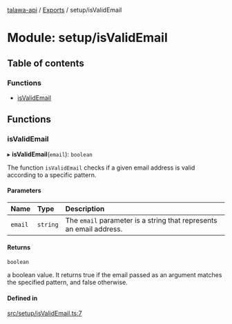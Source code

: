 [talawa-api](../README.md) / [Exports](../modules.md) / setup/isValidEmail

# Module: setup/isValidEmail

## Table of contents

### Functions

- [isValidEmail](setup_isValidEmail.md#isvalidemail)

## Functions

### isValidEmail

▸ **isValidEmail**(`email`): `boolean`

The function `isValidEmail` checks if a given email address is valid according to a specific pattern.

#### Parameters

| Name | Type | Description |
| :------ | :------ | :------ |
| `email` | `string` | The `email` parameter is a string that represents an email address. |

#### Returns

`boolean`

a boolean value. It returns true if the email passed as an argument matches the specified
pattern, and false otherwise.

#### Defined in

[src/setup/isValidEmail.ts:7](https://github.com/PalisadoesFoundation/talawa-api/blob/e5f7a9d/src/setup/isValidEmail.ts#L7)
